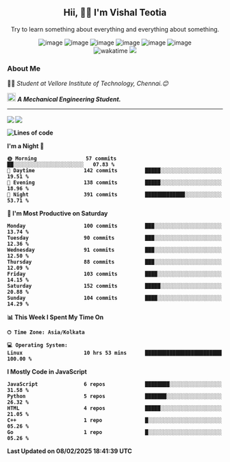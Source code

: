 <h2 align="center"><b>Hii, 🙋‍♂️ I'm Vishal Teotia</b></h2>
<p align="center">Try to learn something about everything and everything about something.</p>
<div align="center">
  


![image](https://shields.io/badge/django-green?style=for-the-badge&logo=django&logoColor=white)
![image](https://shields.io/badge/go-blue?style=for-the-badge&logo=go&logoColor=white)
![image](https://shields.io/badge/node.js-blue?style=for-the-badge&logo=node.js&logoColor=white)
![image](https://shields.io/badge/express.js-grey?style=for-the-badge&logo=express&logoColor=white)
![image](https://shields.io/badge/mongoDB-yellow?style=for-the-badge&logo=mongodb&logoColor=white)
![image](https://shields.io/badge/sqlite-violet?style=for-the-badge&logo=sqlite&logoColor=white) <br>
![wakatime](https://wakatime.com/badge/user/9b30cd44-c53a-44d5-8ea4-236584d2eaf4.svg?style=for-the-badge) 
![](https://komarev.com/ghpvc/?username=your-github-username&style=for-the-badge)
  
</div>

### About Me
👨‍🎓 <em>Student at Vellore Institute of Technology, Chennai.😊</em>

<img src="https://cdn3d.iconscout.com/3d/premium/thumb/business-deal-3597247-3010227.png" width="20"> <em><b>A Mechanical Engineering Student.</em>

---
<img align="center" src="https://github-readme-streak-stats.herokuapp.com/?user=vashuteotia123&hide_border=true&fire=2389DD&ring=329BDD&theme=dark" />
<img align="center" src="https://github-readme-stats.vercel.app/api?username=vashuteotia123&show_icons=true&theme=dark&count_private=true" />

<!--START_SECTION:waka-->
![Lines of code](https://img.shields.io/badge/From%20Hello%20World%20I%27ve%20Written-856.1%20thousand%20lines%20of%20code-blue)

**I'm a Night 🦉** 

```text
🌞 Morning                57 commits          ██░░░░░░░░░░░░░░░░░░░░░░░   07.83 % 
🌆 Daytime                142 commits         █████░░░░░░░░░░░░░░░░░░░░   19.51 % 
🌃 Evening                138 commits         █████░░░░░░░░░░░░░░░░░░░░   18.96 % 
🌙 Night                  391 commits         █████████████░░░░░░░░░░░░   53.71 % 
```
📅 **I'm Most Productive on Saturday** 

```text
Monday                   100 commits         ███░░░░░░░░░░░░░░░░░░░░░░   13.74 % 
Tuesday                  90 commits          ███░░░░░░░░░░░░░░░░░░░░░░   12.36 % 
Wednesday                91 commits          ███░░░░░░░░░░░░░░░░░░░░░░   12.50 % 
Thursday                 88 commits          ███░░░░░░░░░░░░░░░░░░░░░░   12.09 % 
Friday                   103 commits         ████░░░░░░░░░░░░░░░░░░░░░   14.15 % 
Saturday                 152 commits         █████░░░░░░░░░░░░░░░░░░░░   20.88 % 
Sunday                   104 commits         ████░░░░░░░░░░░░░░░░░░░░░   14.29 % 
```


📊 **This Week I Spent My Time On** 

```text
🕑︎ Time Zone: Asia/Kolkata

💻 Operating System: 
Linux                    10 hrs 53 mins      █████████████████████████   100.00 % 
```

**I Mostly Code in JavaScript** 

```text
JavaScript               6 repos             ████████░░░░░░░░░░░░░░░░░   31.58 % 
Python                   5 repos             ███████░░░░░░░░░░░░░░░░░░   26.32 % 
HTML                     4 repos             █████░░░░░░░░░░░░░░░░░░░░   21.05 % 
C++                      1 repo              █░░░░░░░░░░░░░░░░░░░░░░░░   05.26 % 
Go                       1 repo              █░░░░░░░░░░░░░░░░░░░░░░░░   05.26 % 
```




 Last Updated on 08/02/2025 18:41:39 UTC
<!--END_SECTION:waka-->
